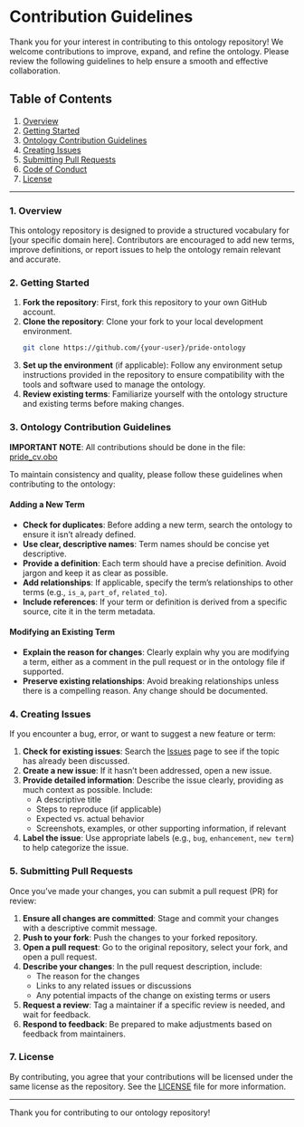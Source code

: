 # Contribution Guidelines

Thank you for your interest in contributing to this ontology repository! We welcome contributions to improve, expand, and refine the ontology. Please review the following guidelines to help ensure a smooth and effective collaboration.

## Table of Contents
1. [Overview](#overview)
2. [Getting Started](#getting-started)
3. [Ontology Contribution Guidelines](#ontology-contribution-guidelines)
4. [Creating Issues](#creating-issues)
5. [Submitting Pull Requests](#submitting-pull-requests)
6. [Code of Conduct](#code-of-conduct)
7. [License](#license)

---

### 1. Overview

This ontology repository is designed to provide a structured vocabulary for [your specific domain here]. Contributors are encouraged to add new terms, improve definitions, or report issues to help the ontology remain relevant and accurate.

### 2. Getting Started

1. **Fork the repository**: First, fork this repository to your own GitHub account.
2. **Clone the repository**: Clone your fork to your local development environment.
    ```bash
    git clone https://github.com/{your-user}/pride-ontology
    ```
3. **Set up the environment** (if applicable): Follow any environment setup instructions provided in the repository to ensure compatibility with the tools and software used to manage the ontology.
4. **Review existing terms**: Familiarize yourself with the ontology structure and existing terms before making changes.

### 3. Ontology Contribution Guidelines

**IMPORTANT NOTE**: All contributions should be done in the file: [pride_cv.obo](pride_cv.obo)

To maintain consistency and quality, please follow these guidelines when contributing to the ontology:

#### Adding a New Term
- **Check for duplicates**: Before adding a new term, search the ontology to ensure it isn’t already defined.
- **Use clear, descriptive names**: Term names should be concise yet descriptive.
- **Provide a definition**: Each term should have a precise definition. Avoid jargon and keep it as clear as possible.
- **Add relationships**: If applicable, specify the term’s relationships to other terms (e.g., `is_a`, `part_of`, `related_to`).
- **Include references**: If your term or definition is derived from a specific source, cite it in the term metadata.

#### Modifying an Existing Term
- **Explain the reason for changes**: Clearly explain why you are modifying a term, either as a comment in the pull request or in the ontology file if supported.
- **Preserve existing relationships**: Avoid breaking relationships unless there is a compelling reason. Any change should be documented.

### 4. Creating Issues

If you encounter a bug, error, or want to suggest a new feature or term:

1. **Check for existing issues**: Search the [Issues](https://github.com/PRIDE-Archive/pride-ontology/issues) page to see if the topic has already been discussed.
2. **Create a new issue**: If it hasn’t been addressed, open a new issue. 
3. **Provide detailed information**: Describe the issue clearly, providing as much context as possible. Include:
    - A descriptive title
    - Steps to reproduce (if applicable)
    - Expected vs. actual behavior
    - Screenshots, examples, or other supporting information, if relevant
4. **Label the issue**: Use appropriate labels (e.g., `bug`, `enhancement`, `new term`) to help categorize the issue.

### 5. Submitting Pull Requests

Once you’ve made your changes, you can submit a pull request (PR) for review:

1. **Ensure all changes are committed**: Stage and commit your changes with a descriptive commit message.
2. **Push to your fork**: Push the changes to your forked repository.
3. **Open a pull request**: Go to the original repository, select your fork, and open a pull request. 
4. **Describe your changes**: In the pull request description, include:
    - The reason for the changes
    - Links to any related issues or discussions
    - Any potential impacts of the change on existing terms or users
5. **Request a review**: Tag a maintainer if a specific review is needed, and wait for feedback.
6. **Respond to feedback**: Be prepared to make adjustments based on feedback from maintainers.

### 7. License

By contributing, you agree that your contributions will be licensed under the same license as the repository. See the [LICENSE](LICENSE.md) file for more information.

---

Thank you for contributing to our ontology repository!

